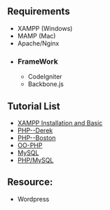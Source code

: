 <h2>Requirements</h2>
<ul>
  <li>XAMPP (Windows)</li>
  <li>MAMP (Mac)</li>
  <li>Apache/Nginx</li>
  <li><h3>FrameWork</h3>
    <ul>
      <li>CodeIgniter</li>
      <li>Backbone.js</li>
    </ul>
  </li>
</ul>
<h2>Tutorial List</h2>
<ul>
  <li><a href="https://www.youtube.com/watch?v=xdvVKywGlc0">XAMPP Installation and Basic</a></li>
  <li><a href="https://www.youtube.com/watch?v=7TF00hJI78Y">PHP--Derek</a></li>
  <li><a href="https://www.youtube.com/playlist?list=PL442FA2C127377F07">PHP--Boston</a></li>
  <li><a href="https://www.youtube.com/watch?v=5YaF8xTmxs4">OO-PHP</a></li>
  <li><a href="https://www.youtube.com/watch?v=yPu6qV5byu4">MySQL</a></li>
  <li><a href="https://www.youtube.com/watch?v=mpQts3ezPVg">PHP/MySQL</a></li>
</ul>
<h2>Resource:</h2>
<ul>
<li>Wordpress</li>
</ul>
